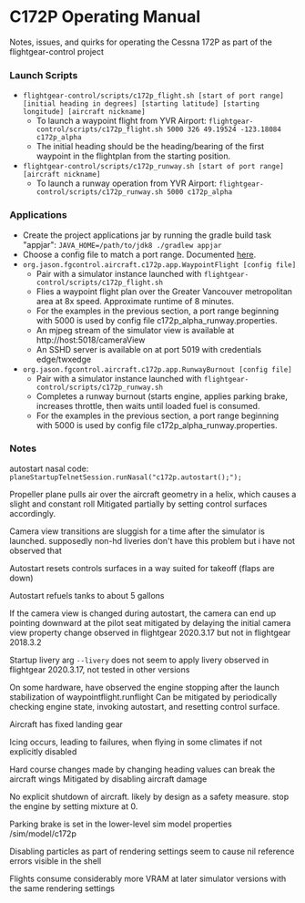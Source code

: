 # C172P Operating Manual #

Notes, issues, and quirks for operating the Cessna 172P as part of the flightgear-control project

### Launch Scripts ###
* `flightgear-control/scripts/c172p_flight.sh [start of port range] [initial heading in degrees] [starting latitude] [starting longitude] [aircraft nickname]`
    * To launch a waypoint flight from YVR Airport: `flightgear-control/scripts/c172p_flight.sh 5000 326 49.19524 -123.18084 c172p_alpha`
    * The initial heading should be the heading/bearing of the first waypoint in the flightplan from the starting position.
* `flightgear-control/scripts/c172p_runway.sh [start of port range] [aircraft nickname]`
    * To launch a runway operation from YVR Airport: `flightgear-control/scripts/c172p_runway.sh 5000 c172p_alpha`
    

### Applications ###
* Create the project applications jar by running the gradle build task "appjar": `JAVA_HOME=/path/to/jdk8 ./gradlew appjar`
* Choose a config file to match a port range. Documented [here](PORT_RANGES.md).
* `org.jason.fgcontrol.aircraft.c172p.app.WaypointFlight [config file]`
    * Pair with a simulator instance launched with `flightgear-control/scripts/c172p_flight.sh`
    * Flies a waypoint flight plan over the Greater Vancouver metropolitan area at 8x speed. Approximate runtime of 8 minutes.
    * For the examples in the previous section, a port range beginning with 5000 is used by config file c172p_alpha_runway.properties.
    * An mjpeg stream of the simulator view is available at http://host:5018/cameraView
    * An SSHD server is available on at port 5019 with credentials edge/twxedge
* `org.jason.fgcontrol.aircraft.c172p.app.RunwayBurnout [config file]`
    * Pair with a simulator instance launched with `flightgear-control/scripts/c172p_runway.sh`
    * Completes a runway burnout (starts engine, applies parking brake, increases throttle, then waits until loaded fuel is consumed.
    * For the examples in the previous section, a port range beginning with 5000 is used by config file c172p_alpha_runway.properties.

### Notes ###

autostart nasal code: 
    `planeStartupTelnetSession.runNasal("c172p.autostart();");`

Propeller plane pulls air over the aircraft geometry in a helix, which causes a slight and constant roll
    Mitigated partially by setting control surfaces accordingly.

Camera view transitions are sluggish for a time after the simulator is launched.
    supposedly non-hd liveries don't have this problem but i have not observed that

Autostart resets controls surfaces in a way suited for takeoff (flaps are down)

Autostart refuels tanks to about 5 gallons

If the camera view is changed during autostart, the camera can end up pointing downward at the pilot seat
    mitigated by delaying the initial camera view property change
    observed in flightgear 2020.3.17 but not in flightgear 2018.3.2

Startup livery arg `--livery` does not seem to apply livery
observed in flightgear 2020.3.17, not tested in other versions

On some hardware, have observed the engine stopping after the launch stabilization of waypointflight.runflight
    Can be mitigated by periodically checking engine state, invoking autostart, and resetting control surface.

Aircraft has fixed landing gear

Icing occurs, leading to failures, when flying in some climates if not explicitly disabled

Hard course changes made by changing heading values can break the aircraft wings
    Mitigated by disabling aircraft damage
    
No explicit shutdown of aircraft. likely by design as a safety measure. stop the engine by setting mixture at 0.

Parking brake is set in the lower-level sim model properties /sim/model/c172p

Disabling particles as part of rendering settings seem to cause nil reference errors visible in the shell
    
Flights consume considerably more VRAM at later simulator versions with the same rendering settings
